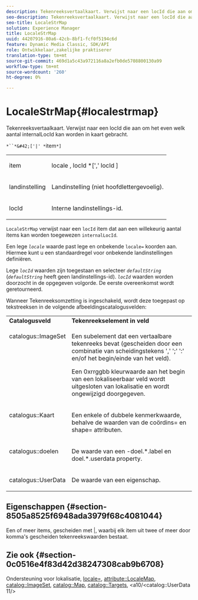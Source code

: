```yaml
---
description: Tekenreeksvertaalkaart. Verwijst naar een locId die aan om het even welk aantal internalLocId kan worden in kaart gebracht.
seo-description: Tekenreeksvertaalkaart. Verwijst naar een locId die aan om het even welk aantal internalLocId kan worden in kaart gebracht.
seo-title: LocaleStrMap
solution: Experience Manager
title: LocaleStrMap
uuid: 44207916-80a6-42cb-8bf1-fcf0f5194c6d
feature: Dynamic Media Classic, SDK/API
role: Ontwikkelaar,zakelijke praktiserer
translation-type: tm+mt
source-git-commit: 469d1a5c43a972116a8a2efb0de5708800130a99
workflow-type: tm+mt
source-wordcount: '260'
ht-degree: 0%

---
```



# LocaleStrMap{#localestrmap}

Tekenreeksvertaalkaart. Verwijst naar een locId die aan om het even welk aantal internalLocId kan worden in kaart gebracht.

`*``*&#42;['|' *`item`*]`

<table id="simpletable_26A9A6904C85459F89DCDD98C14139CA"> 
 <tr class="strow"> 
  <td class="stentry"> <p> <span class="varname"> item  </span> </p> </td> 
  <td class="stentry"> <p> <span class="varname"> locale  </span>,  <span class="varname"> locId  </span>*[','  <span class="varname"> locId  </span>] </p> </td> 
 </tr> 
 <tr class="strow"> 
  <td class="stentry"> <p> <span class="varname"> landinstelling  </span> </p> </td> 
  <td class="stentry"> <p>Landinstelling (niet hoofdlettergevoelig). </p> </td> 
 </tr> 
 <tr class="strow"> 
  <td class="stentry"> <p> <span class="varname"> locId  </span> </p> </td> 
  <td class="stentry"> <p>Interne landinstellings-id. </p> </td> 
 </tr> 
</table>

`LocaleStrMap` verwijst naar een  `locId` item dat aan een willekeurig aantal items kan worden toegewezen  `internalLocId`.

Een lege *`locale`* waarde past lege en onbekende `locale=` koorden aan. Hiermee kunt u een standaardregel voor onbekende landinstellingen definiëren.

Lege *`locId`* waarden zijn toegestaan en selecteer *`defaultString`* (*`defaultString`* heeft geen landinstellings-id). *`locId`* waarden worden doorzocht in de opgegeven volgorde. De eerste overeenkomst wordt geretourneerd.

Wanneer Tekenreeksomzetting is ingeschakeld, wordt deze toegepast op tekstreeksen in de volgende afbeeldingscatalogusvelden:

<table id="table_EE0321F9890B45CA8C364178F5100D40"> 
 <tbody> 
  <tr valign="top"> 
   <td> <b>Catalogusveld</b> </td> 
   <td> <b>Tekenreekselement in veld</b> </td> 
  </tr> 
  <tr valign="top"> 
   <td> <p> <span class="codeph"> catalogus::ImageSet  </span> </p> </td> 
   <td> <p>Een subelement dat een vertaalbare tekenreeks bevat (gescheiden door een combinatie van scheidingstekens ',' ';' ':' en/of het begin/einde van het veld). </p> <p>Een <span class="codeph"> 0xrrggbb </span> kleurwaarde aan het begin van een lokaliseerbaar veld wordt uitgesloten van lokalisatie en wordt ongewijzigd doorgegeven. </p> </td> 
  </tr> 
  <tr valign="top"> 
   <td> <p> <span class="codeph"> catalogus::Kaart  </span> </p> </td> 
   <td> <p>Een enkele of dubbele kenmerkwaarde, behalve de waarden van de <span class="codeph"> coördins= </span> en <span class="codeph"> shape= </span> attributen. </p> </td> 
  </tr> 
  <tr valign="top"> 
   <td> <p> <span class="codeph"> catalogus::doelen  </span> </p> </td> 
   <td> <p>De waarde van een <span class="filepath">-doel.*.label </span> en <span class="filepath"> doel.*.userdata </span> property. </p> </td> 
  </tr> 
  <tr valign="top"> 
   <td> <p> <span class="codeph"> catalogus::UserData  </span> </p> </td> 
   <td> <p>De waarde van een eigenschap. </p> </td> 
  </tr> 
 </tbody> 
</table>

## Eigenschappen {#section-8505a8525f6948ada3979f68c4081044}

Een of meer items, gescheiden met |, waarbij elk item uit twee of meer door komma&#39;s gescheiden tekenreekswaarden bestaat.

## Zie ook {#section-0c0516e4f83d42d38247308cab9b6708}

Ondersteuning voor lokalisatie, [locale=](../../../../../is-api/http-ref/image-serving-api-ref/c-http-protocol-reference/c-command-reference/r-locale.md#reference-8a846b2fbc004a12821b956ed3b25cfb), [attribute::LocaleMap](../../../../../is-api/image-catalog/image-serving-api-ref/c-image-catalog-reference/c-attributes-reference/r-localemap.md#reference-49bbf598f8ea47c3a563755cef306318), [catalog::ImageSet](/help/aem-is-ir-api/is-api/image-catalog/image-serving-api-ref/c-image-catalog-reference/c-image-svg-data-reference/c-image-data-reference/r-imageset-cat.md), [catalog::Map](/help/aem-is-ir-api/is-api/image-catalog/image-serving-api-ref/c-image-catalog-reference/c-image-svg-data-reference/c-image-data-reference/r-map-cat.md), [catalog::Targets](/help/aem-is-ir-api/is-api/image-catalog/image-serving-api-ref/c-image-catalog-reference/c-image-svg-data-reference/c-image-data-reference/r-targets-cat.md), &lt;a10/&lt;catalog::UserData 11/>[](/help/aem-is-ir-api/is-api/image-catalog/image-serving-api-ref/c-image-catalog-reference/c-image-svg-data-reference/c-image-data-reference/r-userdata-cat.md)
